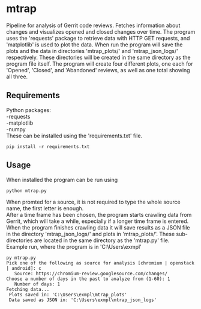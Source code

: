 # mtrap
Pipeline for analysis of Gerrit code reviews. Fetches information about changes and visualizes opened and closed changes over time.
The program uses the 'requests' package to retrieve data with HTTP GET requests, and 'matplotlib' is used to plot the data.
When run the program will save the plots and the data in directories 'mtrap_plots/' and 'mtrap_json_logs/' respectively. These directories will be created in the same directory as the program file itself. The program will create four different plots, one each for 'Opened', 'Closed', and 'Abandoned' reviews, as well as one total showing all three.

## Requirements
Python packages:  
  -requests  
  -matplotlib  
  -numpy  
These can be installed using the 'requirements.txt' file.
```
pip install -r requirements.txt
```

## Usage
When installed the program can be run using
```
python mtrap.py
```
When promted for a source, it is not required to type the whole source name, the first letter is enough.  
After a time frame has been chosen, the program starts crawling data from Gerrit, which will take a while, especially if a longer time frame is entered.  
When the program finishes crawling data it will save results as a JSON file in the directory 'mtrap_json_logs/' and plots in 'mtrap_plots/'. These sub-directories are located in the same directory as the 'mtrap.py' file.  
Example run, where the program is in 'C:\Users\exmpl\'
```
py mtrap.py
Pick one of the following as source for analysis [chromium | openstack | android]: c
   Source: https://chromium-review.googlesource.com/changes/
Choose a number of days in the past to analyze from (1-60): 1
   Number of days: 1
Fetching data...
 Plots saved in: 'C:\Users\exmpl\mtrap_plots'
 Data saved as JSON in: 'C:\Users\exmpl\mtrap_json_logs'
```
